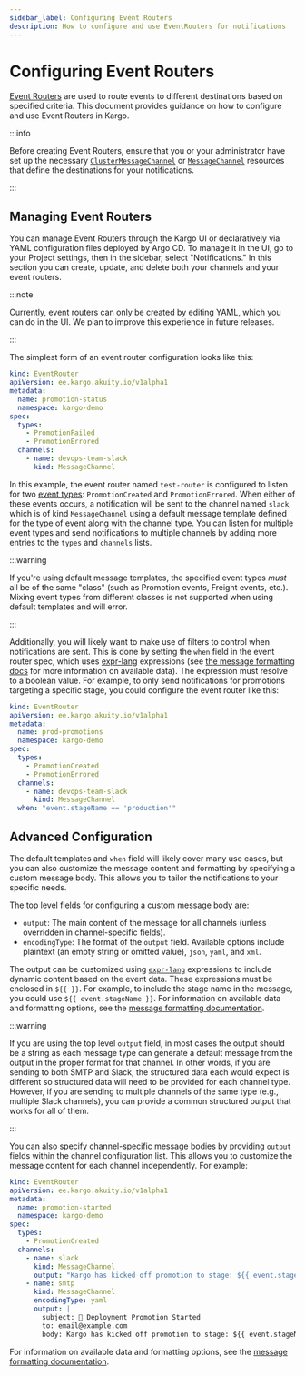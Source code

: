 ```yaml
---
sidebar_label: Configuring Event Routers
description: How to configure and use EventRouters for notifications
---
```


<span class="tag professional"></span>
<span class="tag beta"></span>

# Configuring Event Routers

[Event Routers](./00-overview.md#event-routers) are used to route events to different destinations
based on specified criteria. This document provides guidance on how to configure and use Event
Routers in Kargo.

:::info

Before creating Event Routers, ensure that you or your administrator have set up the necessary
[`ClusterMessageChannel`](../../../../40-operator-guide/35-cluster-configuration.md#cluster-message-channels)
or [`MessageChannel`](../../../20-how-to-guides/20-working-with-projects.md#message-channels)
resources that define the destinations for your notifications.

:::

## Managing Event Routers

You can manage Event Routers through the Kargo UI or declaratively via YAML configuration files
deployed by Argo CD. To manage it in the UI, go to your Project settings, then in the sidebar,
select "Notifications." In this section you can create, update, and delete both your channels and
your event routers.

:::note

Currently, event routers can only be created by editing YAML, which you can do in the UI. We plan to
improve this experience in future releases.

:::

The simplest form of an event router configuration looks like this:

```yaml
kind: EventRouter
apiVersion: ee.kargo.akuity.io/v1alpha1
metadata:
  name: promotion-status
  namespace: kargo-demo
spec:
  types:
    - PromotionFailed
    - PromotionErrored
  channels:
    - name: devops-team-slack
      kind: MessageChannel
```

In this example, the event router named `test-router` is configured to listen for two [event
types](../10-event-reference.md#event-types): `PromotionCreated` and `PromotionErrored`. When either
of these events occurs, a notification will be sent to the channel named `slack`, which is of kind
`MessageChannel` using a default message template defined for the type of event along with the
channel type. You can listen for multiple event types and send notifications to multiple channels by
adding more entries to the `types` and `channels` lists.

:::warning

If you're using default message templates, the specified event types _must_ all be of the same
"class" (such as Promotion events, Freight events, etc.). Mixing event types from different classes
is not supported when using default templates and will error.

:::

Additionally, you will likely want to make use of filters to control when notifications are sent.
This is done by setting the `when` field in the event router spec, which uses
[expr-lang](https://expr-lang.org/) expressions (see [the message formatting
docs](./20-message-formatting.md) for more information on available data). The expression must
resolve to a boolean value. For example, to only send notifications for promotions targeting a
specific stage, you could configure the event router like this:

```yaml
kind: EventRouter
apiVersion: ee.kargo.akuity.io/v1alpha1
metadata:
  name: prod-promotions
  namespace: kargo-demo
spec:
  types:
    - PromotionCreated
    - PromotionErrored
  channels:
    - name: devops-team-slack
      kind: MessageChannel
  when: "event.stageName == 'production'"
```

<!-- NOTE: We should add a supademo of how to create an Event Router once the UI stabilizes a bit -->

## Advanced Configuration

The default templates and `when` field will likely cover many use cases, but you can also customize
the message content and formatting by specifying a custom message body. This allows you to tailor
the notifications to your specific needs. 

The top level fields for configuring a custom message body are:

- `output`: The main content of the message for all channels (unless overridden in channel-specific
  fields).
- `encodingType`: The format of the `output` field. Available options include plaintext (an empty
  string or omitted value), `json`, `yaml`, and `xml`.

The output can be customized using [`expr-lang`](https://expr-lang.org/) expressions to include
dynamic content based on the event data. These expressions must be enclosed in `${{ }}`. For
example, to include the stage name in the message, you could use `${{ event.stageName }}`. For
information on available data and formatting options, see the [message formatting
documentation](./20-message-formatting.md).

:::warning

If you are using the top level `output` field, in most cases the output should be a string as each
message type can generate a default message from the output in the proper format for that channel.
In other words, if you are sending to both SMTP and Slack, the structured data each would expect is
different so structured data will need to be provided for each channel type. However, if you are
sending to multiple channels of the same type (e.g., multiple Slack channels), you can provide a
common structured output that works for all of them.

:::

You can also specify channel-specific message bodies by providing `output` fields within the channel
configuration list. This allows you to customize the message content for each channel independently.
For example:

```yaml
kind: EventRouter
apiVersion: ee.kargo.akuity.io/v1alpha1
metadata:
  name: promotion-started
  namespace: kargo-demo
spec:
  types:
    - PromotionCreated
  channels:
    - name: slack
      kind: MessageChannel
      output: "Kargo has kicked off promotion to stage: ${{ event.stageName }}."
    - name: smtp
      kind: MessageChannel
      encodingType: yaml
      output: |
        subject: 🚀 Deployment Promotion Started
        to: email@example.com
        body: Kargo has kicked off promotion to stage: ${{ event.stageName }}.
```

For information on available data and formatting options, see the [message formatting
documentation](./20-message-formatting.md).

